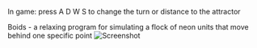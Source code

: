 In game: press A D W S to change the turn or distance to the attractor


Boids - a relaxing program for simulating a flock of neon units that move behind one specific point
![Screenshot](https://github.com/DODOptaxa/Boids_Unity_Project/blob/main/Screenshot.jpg)
